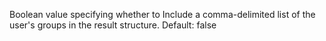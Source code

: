 Boolean value specifying whether to Include a
            comma-delimited list of the user's groups in the
            result structure.
            Default: false